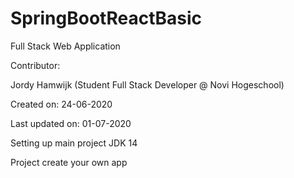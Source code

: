 # SpringBootReactBasic


Full Stack Web Application


Contributor:

Jordy Hamwijk (Student Full Stack Developer @ Novi Hogeschool)

Created on: 24-06-2020

Last updated on: 01-07-2020

Setting up main project JDK 14


Project create your own app
